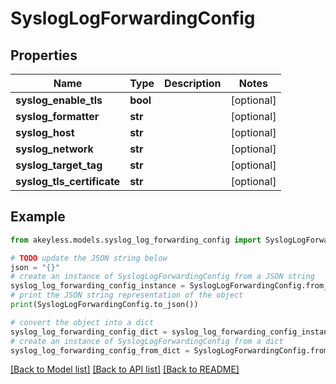 # SyslogLogForwardingConfig


## Properties

Name | Type | Description | Notes
------------ | ------------- | ------------- | -------------
**syslog_enable_tls** | **bool** |  | [optional] 
**syslog_formatter** | **str** |  | [optional] 
**syslog_host** | **str** |  | [optional] 
**syslog_network** | **str** |  | [optional] 
**syslog_target_tag** | **str** |  | [optional] 
**syslog_tls_certificate** | **str** |  | [optional] 

## Example

```python
from akeyless.models.syslog_log_forwarding_config import SyslogLogForwardingConfig

# TODO update the JSON string below
json = "{}"
# create an instance of SyslogLogForwardingConfig from a JSON string
syslog_log_forwarding_config_instance = SyslogLogForwardingConfig.from_json(json)
# print the JSON string representation of the object
print(SyslogLogForwardingConfig.to_json())

# convert the object into a dict
syslog_log_forwarding_config_dict = syslog_log_forwarding_config_instance.to_dict()
# create an instance of SyslogLogForwardingConfig from a dict
syslog_log_forwarding_config_from_dict = SyslogLogForwardingConfig.from_dict(syslog_log_forwarding_config_dict)
```
[[Back to Model list]](../README.md#documentation-for-models) [[Back to API list]](../README.md#documentation-for-api-endpoints) [[Back to README]](../README.md)


